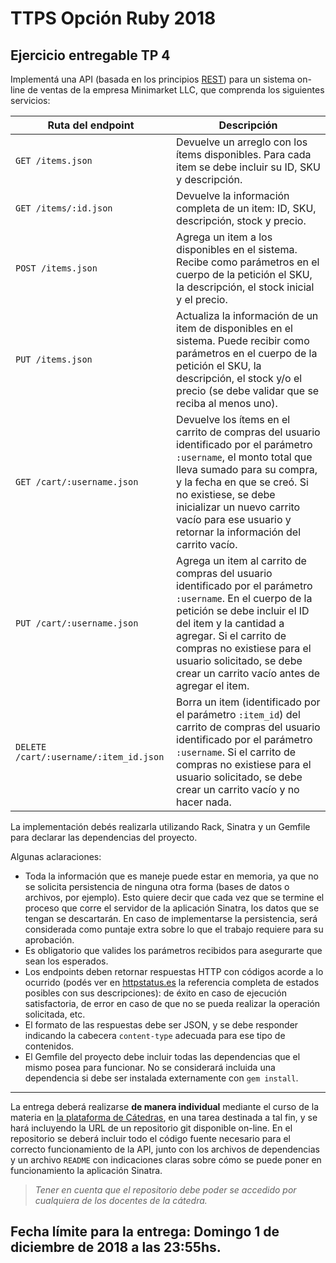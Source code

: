 # TTPS Opción Ruby 2018
## Ejercicio entregable TP 4

Implementá una API (basada en los principios [REST](https://en.wikipedia.org/wiki/Representational_state_transfer)) para un sistema on-line de ventas de la empresa Minimarket LLC, que comprenda los siguientes servicios:

| Ruta del endpoint | Descripción |
| ----------------- | ----------- |
| `GET /items.json` | Devuelve un arreglo con los ítems disponibles. Para cada item se debe incluir su ID, SKU y descripción. |
| `GET /items/:id.json` | Devuelve la información completa de un item: ID, SKU, descripción, stock y precio. |
| `POST /items.json` | Agrega un item a los disponibles en el sistema. Recibe como parámetros en el cuerpo de la petición el SKU, la descripción, el stock inicial y el precio. |
| `PUT /items.json` | Actualiza la información de un item de disponibles en el sistema. Puede recibir como parámetros en el cuerpo de la petición el SKU, la descripción, el stock y/o el precio (se debe validar que se reciba al menos uno). |
| `GET /cart/:username.json` | Devuelve los ítems en el carrito de compras del usuario identificado por el parámetro `:username`, el monto total que lleva sumado para su compra, y la fecha en que se creó. Si no existiese, se debe inicializar un nuevo carrito vacío para ese usuario y retornar la información del carrito vacío. |
| `PUT /cart/:username.json` | Agrega un item al carrito de compras del usuario identificado por el parámetro `:username`. En el cuerpo de la petición se debe incluir el ID del item y la cantidad a agregar. Si el carrito de compras no existiese para el usuario solicitado, se debe crear un carrito vacío antes de agregar el item. |
| `DELETE /cart/:username/:item_id.json` | Borra un item (identificado por el parámetro `:item_id`) del carrito de compras del usuario identificado por el parámetro `:username`. Si el carrito de compras no existiese para el usuario solicitado, se debe crear un carrito vacío y no hacer nada. |

La implementación debés realizarla utilizando Rack, Sinatra y un Gemfile para declarar las dependencias del proyecto.

Algunas aclaraciones:
* Toda la información que es maneje puede estar en memoria, ya que no se solicita persistencia de ninguna otra forma (bases de datos o archivos, por ejemplo). Esto quiere decir que cada vez que se termine el proceso que corre el servidor de la aplicación Sinatra, los datos que se tengan se descartarán. En caso de implementarse la persistencia, será considerada como puntaje extra sobre lo que el trabajo requiere para su aprobación.
* Es obligatorio que valides los parámetros recibidos para asegurarte que sean los esperados.
* Los endpoints deben retornar respuestas HTTP con códigos acorde a lo ocurrido (podés ver en [httpstatus.es](https://httpstatuses.com) la referencia completa de estados posibles con sus descripciones): de éxito en caso de ejecución satisfactoria, de error en caso de que no se pueda realizar la operación solicitada, etc.
* El formato de las respuestas debe ser JSON, y se debe responder indicando la cabecera `content-type` adecuada para ese tipo de contenidos.
* El Gemfile del proyecto debe incluir todas las dependencias que el mismo posea para funcionar. No se considerará incluida una dependencia si debe ser instalada externamente con `gem install`.

- - -

La entrega deberá realizarse **de manera individual** mediante el curso de la materia en [la plataforma de Cátedras](https://catedras.info.unlp.edu.ar/), en una tarea destinada a tal fin, y se hará incluyendo la URL de un repositorio git disponible on-line. En el repositorio se deberá incluir todo el código fuente necesario para el correcto funcionamiento de la API, junto con los archivos de dependencias y un archivo `README` con indicaciones claras sobre cómo se puede poner en funcionamiento la aplicación Sinatra.

> _Tener en cuenta que el repositorio debe poder se accedido por cualquiera de los docentes de la cátedra._

## Fecha límite para la entrega: **Domingo 1 de diciembre de 2018 a las 23:55hs**.
